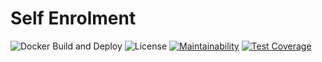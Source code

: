# Self Enrolment
![Docker Build and Deploy](https://github.com/HackSocNotts/self-enrollment/workflows/Docker%20Build%20and%20Deploy/badge.svg)
![License](https://img.shields.io/badge/license-MIT-green)
[![Maintainability](https://api.codeclimate.com/v1/badges/49b217e503b7732c079e/maintainability)](https://codeclimate.com/repos/5ecca53247c3f50176006d7f/maintainability)
[![Test Coverage](https://api.codeclimate.com/v1/badges/49b217e503b7732c079e/test_coverage)](https://codeclimate.com/repos/5ecca53247c3f50176006d7f/test_coverage)
